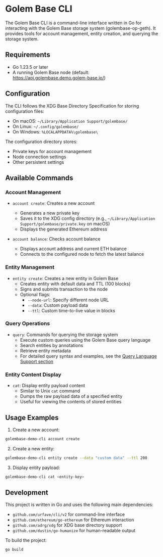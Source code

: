 # Golem Base CLI

The Golem Base CLI is a command-line interface written in Go for interacting with the Golem Base storage system (golembase-op-geth). It provides tools for account management, entity creation, and querying the storage system.

## Requirements

- Go 1.23.5 or later
- A running Golem Base node (default: https://api.golembase.demo.golem-base.io/)

## Configuration

The CLI follows the XDG Base Directory Specification for storing configuration files:
- On macOS: `~/Library/Application Support/golembase/`
- On Linux: `~/.config/golembase/`
- On Windows: `%LOCALAPPDATA%\golembase\`

The configuration directory stores:
- Private keys for account management
- Node connection settings
- Other persistent settings

## Available Commands

### Account Management

- `account create`: Creates a new account
  - Generates a new private key
  - Saves it to the XDG config directory (e.g., `~/Library/Application Support/golembase/private.key` on macOS)
  - Displays the generated Ethereum address

- `account balance`: Checks account balance
  - Displays account address and current ETH balance
  - Connects to the configured node to fetch the latest balance

### Entity Management

- `entity create`: Creates a new entity in Golem Base
  - Creates entity with default data and TTL (100 blocks)
  - Signs and submits transaction to the node
  - Optional flags:
    - `--node-url`: Specify different node URL
    - `--data`: Custom payload data
    - `--ttl`: Custom time-to-live value in blocks

### Query Operations

- `query`: Commands for querying the storage system
  - Execute custom queries using the Golem Base query language
  - Search entities by annotations
  - Retrieve entity metadata
  - For detailed query syntax and examples, see the [Query Language Support section](../../golem-base/README.md#query-language-support)

### Entity Content Display

- `cat`: Display entity payload content
  - Similar to Unix `cat` command
  - Dumps the raw payload data of a specified entity
  - Useful for viewing the contents of stored entities

## Usage Examples

1. Create a new account:
```bash
golembase-demo-cli account create
```

2. Create a new entity:
```bash
golembase-demo-cli entity create --data "custom data" --ttl 200
```

3. Display entity payload:
```bash
golembase-demo-cli cat <entity-key>
```

## Development

This project is written in Go and uses the following main dependencies:
- `github.com/urfave/cli/v2` for command-line interface
- `github.com/ethereum/go-ethereum` for Ethereum interaction
- `github.com/adrg/xdg` for XDG base directory support
- `github.com/dustin/go-humanize` for human-readable output

To build the project:
```bash
go build
```
